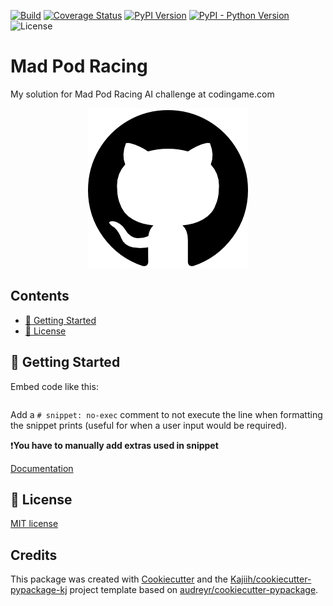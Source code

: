 [![Build][github-ci-image]][github-ci-link]
[![Coverage Status][codecov-image]][codecov-link]
[![PyPI Version][pypi-image]][pypi-link]
[![PyPI - Python Version][python-image]][pypi-link]
![License][license-image]

# Mad Pod Racing

My solution for Mad Pod Racing AI challenge at codingame.com

<p align="center">
  <img src="media/package_illustration.png" alt="Illustration">
</p>
 
## Contents <!-- omit from toc -->

- [🏃 Getting Started](#-getting-started)
- [🧾 License](#-license)

## 🏃 Getting Started

Embed code like this:

```python:dev/readme_snippets/formatted/code_embedding_demo.py
```

Add a `# snippet: no-exec` comment to not execute the line when formatting the snippet prints (useful for when a user input would be required).

❗**You have to manually add extras used in snippet**

[Documentation](https://mad-pod-racing.readthedocs.io)

<!-- ## 📔 Citation -->

## 🧾 License

[MIT license](LICENSE)

<!-- ## 🤝 Contributing -->

## Credits <!-- omit from toc -->

This package was created with [Cookiecutter](https://github.com/audreyr/cookiecutter) and the [Kajiih/cookiecutter-pypackage-kj](https://github.com/Kajiih/cookiecutter-pypackage-kj) project template based on  [audreyr/cookiecutter-pypackage](https://github.com/audreyr/cookiecutter-pypackage).

<!-- Links -->
[github-ci-image]: <https://github.com/Kajiih/mad_pod_racing/actions/workflows/build.yml/badge.svg?branch=main>
[github-ci-link]: <https://github.com/Kajiih/mad_pod_racing/actions?query=workflow%3Abuild+branch%3Amain>

[codecov-image]: <https://img.shields.io/codecov/c/github/Kajiih/mad_pod_racing/main.svg?logo=codecov&logoColor=aaaaaa&labelColor=333333>
[codecov-link]: <https://codecov.io/github/Kajiih/mad_pod_racing>

[pypi-image]: <https://img.shields.io/pypi/v/mad-pod-racing.svg?logo=pypi&logoColor=aaaaaa&labelColor=333333>
[pypi-link]: <https://pypi.python.org/pypi/mad-pod-racing>

[python-image]: <https://img.shields.io/pypi/pyversions/mad-pod-racing?logo=python&logoColor=aaaaaa&labelColor=333333>
[license-image]: <https://img.shields.io/badge/license-MIT_license-blue.svg?labelColor=333333>
